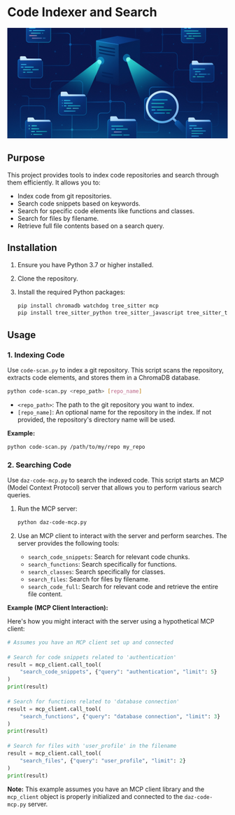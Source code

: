# Code Indexer and Search

[![Banner Image](banner.jpg)](banner.jpg)

## Purpose

This project provides tools to index code repositories and search through them efficiently. It allows you to:

*   Index code from git repositories.
*   Search code snippets based on keywords.
*   Search for specific code elements like functions and classes.
*   Search for files by filename.
*   Retrieve full file contents based on a search query.

## Installation

1.  Ensure you have Python 3.7 or higher installed.
2.  Clone the repository.
3.  Install the required Python packages:

    ```bash
    pip install chromadb watchdog tree_sitter mcp
    pip install tree_sitter_python tree_sitter_javascript tree_sitter_typescript tree_sitter_java tree_sitter_cpp tree_sitter_go tree_sitter_rust
    ```

## Usage

### 1. Indexing Code

Use `code-scan.py` to index a git repository. This script scans the repository, extracts code elements, and stores them in a ChromaDB database.

```bash
python code-scan.py <repo_path> [repo_name]
```

*   `<repo_path>`: The path to the git repository you want to index.
*   `[repo_name]`: An optional name for the repository in the index. If not provided, the repository's directory name will be used.

**Example:**

```bash
python code-scan.py /path/to/my/repo my_repo
```

### 2. Searching Code

Use `daz-code-mcp.py` to search the indexed code. This script starts an MCP (Model Context Protocol) server that allows you to perform various search queries.

1.  Run the MCP server:

    ```bash
    python daz-code-mcp.py
    ```

2.  Use an MCP client to interact with the server and perform searches. The server provides the following tools:

    *   `search_code_snippets`: Search for relevant code chunks.
    *   `search_functions`: Search specifically for functions.
    *   `search_classes`: Search specifically for classes.
    *   `search_files`: Search for files by filename.
    *   `search_code_full`: Search for relevant code and retrieve the entire file content.

**Example (MCP Client Interaction):**

Here's how you might interact with the server using a hypothetical MCP client:

```python
# Assumes you have an MCP client set up and connected

# Search for code snippets related to 'authentication'
result = mcp_client.call_tool(
    "search_code_snippets", {"query": "authentication", "limit": 5}
)
print(result)

# Search for functions related to 'database connection'
result = mcp_client.call_tool(
    "search_functions", {"query": "database connection", "limit": 3}
)
print(result)

# Search for files with 'user_profile' in the filename
result = mcp_client.call_tool(
    "search_files", {"query": "user_profile", "limit": 2}
)
print(result)
```

**Note:**  This example assumes you have an MCP client library and the `mcp_client` object is properly initialized and connected to the `daz-code-mcp.py` server.
